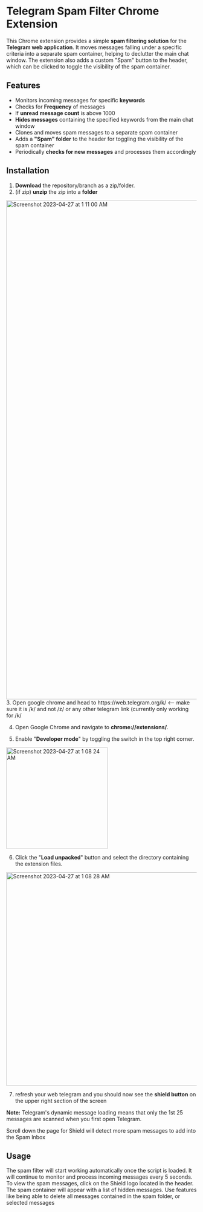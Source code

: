 # Telegram Spam Filter Chrome Extension
This Chrome extension provides a simple **spam filtering solution** for the **Telegram web application**. It moves messages falling under a specific criteria into a separate spam container, helping to declutter the main chat window. The extension also adds a custom "Spam" button to the header, which can be clicked to toggle the visibility of the spam container.

## Features
- Monitors incoming messages for specific **keywords**
- Checks for **Frequency** of messages
- If **unread message count** is above 1000
- **Hides messages** containing the specified keywords from the main chat window
- Clones and moves spam messages to a separate spam container
- Adds a **"Spam" folder** to the header for toggling the visibility of the spam container
- Periodically **checks for new messages** and processes them accordingly

## Installation
1. **Download** the repository/branch as a zip/folder.
2. (if zip) **unzip** the zip into a **folder**
<img width="1318" alt="Screenshot 2023-04-27 at 1 11 00 AM" src="https://user-images.githubusercontent.com/86547292/234651790-6b3f099a-9166-4ed8-8cd9-67e4b0d97321.png">
3. Open google chrome and head to https://web.telegram.org/k/ <-- make sure it is /k/ and not /z/ or any other telegram link (currently only working for /k/

4. Open Google Chrome and navigate to **chrome://extensions/**.

5. Enable "**Developer mode**" by toggling the switch in the top right corner.
<img width="268" alt="Screenshot 2023-04-27 at 1 08 24 AM" src="https://user-images.githubusercontent.com/86547292/234651282-5d390b63-63d4-4a57-a318-6d9566079293.png"> 

6. Click the "**Load unpacked**" button and select the directory containing the extension files.
<img width="564" alt="Screenshot 2023-04-27 at 1 08 28 AM" src="https://user-images.githubusercontent.com/86547292/234651202-97183813-8661-4c22-a3de-699339162350.png">

7. refresh your web telegram and you should now see the **shield button** on the upper right section of the screen


**Note:** Telegram's dynamic message loading means that only the 1st 25 messages are scanned when you first open Telegram.

Scroll down the page for Shield will detect more spam messages to add into the Spam Inbox


## Usage
The spam filter will start working automatically once the script is loaded. It will continue to monitor and process incoming messages every 5 seconds.
To view the spam messages, click on the Shield logo located in the header. The spam container will appear with a list of hidden messages.
Use features like being able to delete all messages contained in the spam folder, or selected messages

